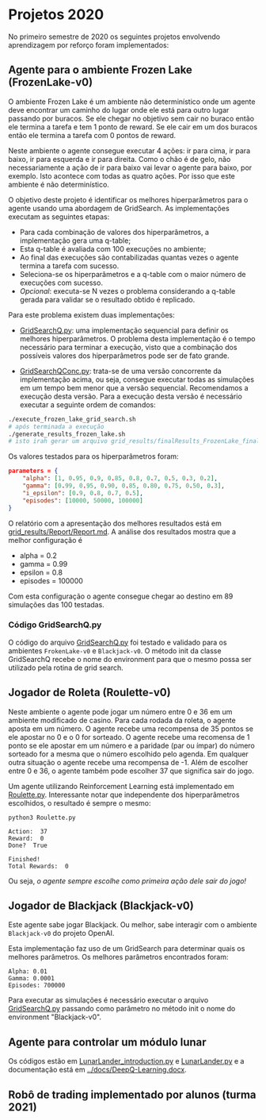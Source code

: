 # Projetos 2020

No primeiro semestre de 2020 os seguintes projetos envolvendo aprendizagem por reforço foram implementados: 

## Agente para o ambiente Frozen Lake (FrozenLake-v0)

O ambiente Frozen Lake é um ambiente não determinístico onde um agente deve encontrar um caminho do lugar onde ele está para outro lugar passando por buracos. Se ele chegar no objetivo sem cair no buraco então ele termina a tarefa e tem 1 ponto de reward. Se ele cair em um dos buracos então ele termina a tarefa com 0 pontos de reward. 

Neste ambiente o agente consegue executar 4 ações: ir para cima, ir para baixo, ir para esquerda e ir para direita. Como o chão é de gelo, não necessariamente a ação de ir para baixo vai levar o agente para baixo, por exemplo. Isto acontece com todas as quatro ações. Por isso que este ambiente é não determinístico. 

O objetivo deste projeto é identificar os melhores hiperparâmetros para o agente usando uma abordagem de GridSearch. As implementações executam as seguintes etapas:

* Para cada combinação de valores dos hiperparâmetros, a implementação gera uma q-table;
* Esta q-table é avaliada com 100 execuções no ambiente;
* Ao final das execuções são contabilizadas quantas vezes o agente termina a tarefa com sucesso.
* Seleciona-se os hiperparâmetros e a q-table com o maior número de execuções com sucesso. 
* *Opcional*: executa-se N vezes o problema considerando a q-table gerada para validar se o resultado obtido é replicado.

Para este problema existem duas implementações: 

* [GridSearchQ.py](GridSearchQ.py): uma implementação sequencial para definir os melhores hiperparâmetros. O problema desta implementação é o tempo necessário para terminar a execução, visto que a combinação dos possíveis valores dos hiperparâmetros pode ser de fato grande. 

* [GridSearchQConc.py](GridSearchQConc.py): trata-se de uma versão concorrente da implementação acima, ou seja, consegue executar todas as simulações em um tempo bem menor que a versão sequencial. Recomendamos a execução desta versão. Para a execução desta versão é necessário executar a seguinte ordem de comandos:

````bash
./execute_frozen_lake_grid_search.sh
# após terminada a execução
./generate_results_frozen_lake.sh
# isto irah gerar um arquivo grid_results/finalResults_FrozenLake_final.csv com os resultados
````

Os valores testados para os hiperparâmetros foram: 

````json
parameters = {
    "alpha": [1, 0.95, 0.9, 0.85, 0.8, 0.7, 0.5, 0.3, 0.2],
    "gamma": [0.99, 0.95, 0.90, 0.85, 0.80, 0.75, 0.50, 0.3],
    "i_epsilon": [0.9, 0.8, 0.7, 0.5],
    "episodes": [10000, 50000, 100000]
}
````

O relatório com a apresentação dos melhores resultados está em [grid_results/Report/Report.md](grid_results/Report/Report.md). A análise dos resultados mostra que a melhor configuração é

* alpha = 0.2
* gamma = 0.99
* epsilon = 0.8
* episodes = 100000

Com esta configuração o agente consegue chegar ao destino em 89 simulações das 100 testadas.

### Código GridSearchQ.py

O código do arquivo [GridSearchQ.py](GridSearchQ.py) foi testado e validado para os ambientes `FrokenLake-v0` e `Blackjack-v0`. O método init da classe GridSearchQ recebe o nome do environment para que o mesmo possa ser utilizado pela rotina de grid search.

## Jogador de Roleta (Roulette-v0)

Neste ambiente o agente pode jogar um número entre 0 e 36 em um ambiente modificado de casino.
Para cada rodada da roleta, o agente aposta em um número. O agente recebe uma recompensa de 35 pontos se ele apostar no 0 e o 0 for sorteado. O agente recebe uma recomensa de 1 ponto se ele apostar em um número e a paridade (par ou ímpar) do número sorteado for a mesma que o número escolhido pelo agenda. Em qualquer outra situação o agente recebe uma recompensa de -1. Além de escolher entre 0 e 36, o agente também pode escolher 37 que significa sair do jogo.

Um agente utilizando Reinforcement Learning está implementado em [Roulette.py](Roulette.py). Interessante notar que independente dos hiperparâmetros escolhidos, o resultado é sempre o mesmo: 

`````
python3 Roulette.py               

Action:  37
Reward:  0
Done?  True

Finished!
Total Rewards:  0
`````

Ou seja, *o agente sempre escolhe como primeira ação dele sair do jogo!*


## Jogador de Blackjack (Blackjack-v0)

Este agente sabe jogar Blackjack. Ou melhor, sabe interagir com o ambiente `Blackjack-v0` do projeto OpenAI. 

Esta implementação faz uso de um GridSearch para determinar quais os melhores parâmetros. Os melhores parâmetros encontrados foram: 

`````
Alpha: 0.01
Gamma: 0.0001
Episodes: 700000
`````

Para executar as simulações é necessário executar o arquivo [GridSearchQ.py](GridSearchQ.py) passando como parâmetro no método init o nome do environment "Blackjack-v0". 


## Agente para controlar um módulo lunar

Os códigos estão em [LunarLander_introduction.py](LunarLander_introduction.py) e [LunarLander.py](LunarLander.py) e a documentação está em [../docs/DeepQ-Learning.docx](../docs/DeepQ-Learning.docx).


## Robô de trading implementado por alunos (turma 2021)

